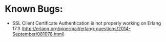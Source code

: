 # Known Bugs:

- SSL Client Certificate Authentication is not properly working on Erlang 17.3 (http://erlang.org/pipermail/erlang-questions/2014-September/081078.html)

